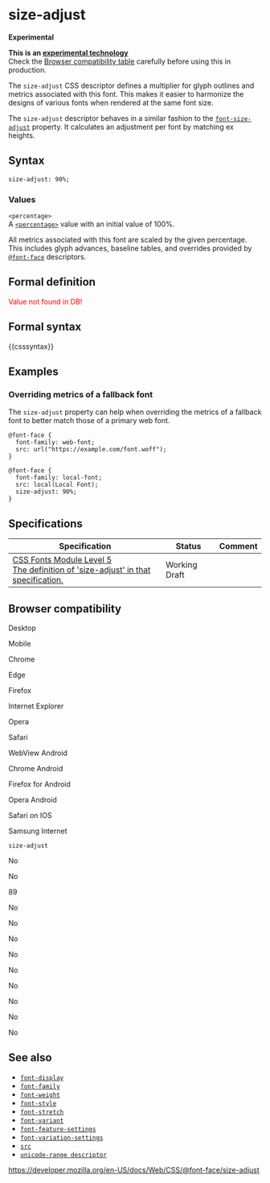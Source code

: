 # size-adjust

**Experimental**

**This is an [experimental technology](https://developer.mozilla.org/en-US/docs/MDN/Guidelines/Conventions_definitions#experimental)**  
Check the [Browser compatibility table](#browser_compatibility) carefully before using this in production.

The `size-adjust` CSS descriptor defines a multiplier for glyph outlines and metrics associated with this font. This makes it easier to harmonize the designs of various fonts when rendered at the same font size.

The `size-adjust` descriptor behaves in a similar fashion to the [`font-size-adjust`](../font-size-adjust) property. It calculates an adjustment per font by matching ex heights.

## Syntax

    size-adjust: 90%;

### Values

`<percentage>`  
A [`<percentage>`](../percentage) value with an initial value of 100%.

All metrics associated with this font are scaled by the given percentage. This includes glyph advances, baseline tables, and overrides provided by [`@font-face`](../@font-face) descriptors.

## Formal definition

<span style="color:red;">Value not found in DB!</span>

## Formal syntax

{{csssyntax}}

## Examples

### Overriding metrics of a fallback font

The `size-adjust` property can help when overriding the metrics of a fallback font to better match those of a primary web font.

    @font-face {
      font-family: web-font;
      src: url("https://example.com/font.woff");
    }

    @font-face {
      font-family: local-font;
      src: local(Local Font);
      size-adjust: 90%;
    }

## Specifications

<table><thead><tr class="header"><th>Specification</th><th>Status</th><th>Comment</th></tr></thead><tbody><tr class="odd"><td><a href="https://drafts.csswg.org/css-fonts-5/#size-adjust-desc">CSS Fonts Module Level 5<br />
<span class="small">The definition of 'size-adjust' in that specification.</span></a></td><td><span class="spec-wd">Working Draft</span></td><td></td></tr></tbody></table>

## Browser compatibility

Desktop

Mobile

Chrome

Edge

Firefox

Internet Explorer

Opera

Safari

WebView Android

Chrome Android

Firefox for Android

Opera Android

Safari on IOS

Samsung Internet

`size-adjust`

No

No

89

No

No

No

No

No

No

No

No

No

## See also

- [`font-display`](font-display)
- [`font-family`](font-family)
- [`font-weight`](font-weight)
- [`font-style`](font-style)
- [`font-stretch`](font-stretch)
- [`font-variant`](font-variant)
- [`font-feature-settings`](../font-feature-settings)
- [`font-variation-settings`](font-variation-settings)
- [`src`](src)
- [`unicode-range descriptor`](unicode-range)

<a href="https://developer.mozilla.org/en-US/docs/Web/CSS/@font-face/size-adjust" class="_attribution-link">https://developer.mozilla.org/en-US/docs/Web/CSS/@font-face/size-adjust</a>
